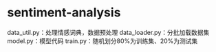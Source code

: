 # sentiment-analysis
data_util.py：处理情感词典，数据预处理
data_loader.py：分批加载数据集
model.py：模型代码
train.py：随机划分80%为训练集、20%为测试集
